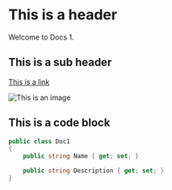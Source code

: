 # This is a header

Welcome to Docs 1.

## This is a sub header

 [This is a link](https://abp.io) 

![This is an image](https://abp.io/assets/my-image.png)

## This is a code block

```csharp
public class Doc1
{
    public string Name { get; set; }

    public string Description { get; set; }
}
```

